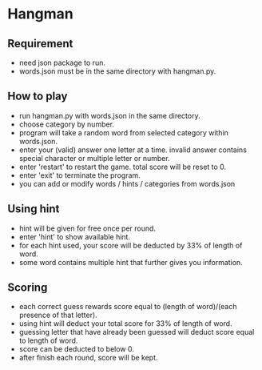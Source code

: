 # Hangman

## Requirement
- need json package to run.
- words.json must be in the same directory with hangman.py.

## How to play
- run hangman.py with words.json in the same directory.
- choose category by number.
- program will take a random word from selected category within words.json.
- enter your (valid) answer one letter at a time. invalid answer contains special character or multiple letter or number.
- enter 'restart' to restart the game. total score will be reset to 0.
- enter 'exit' to terminate the program.
- you can add or modify words / hints / categories from words.json

## Using hint
- hint will be given for free once per round.
- enter 'hint' to show available hint.
- for each hint used, your score will be deducted by 33% of length of word.
- some word contains multiple hint that further gives you information.

## Scoring
- each correct guess rewards score equal to (length of word)/(each presence of that letter).
- using hint will deduct your total score for 33% of length of word.
- guessing letter that have already been guessed will deduct score equal to length of word.
- score can be deducted to below 0.
- after finish each round, score will be kept.
